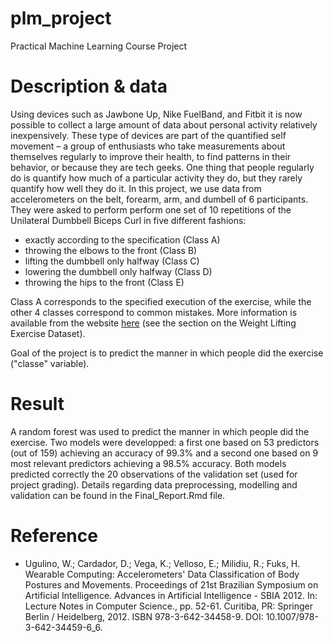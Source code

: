 # plm_project
Practical Machine Learning Course Project

# Description & data

Using devices such as Jawbone Up, Nike FuelBand, and Fitbit it is now possible to collect a large amount of 
data about personal activity relatively inexpensively. These type of devices are part of the quantified self
movement – a group of enthusiasts who take measurements about themselves regularly to improve their
health, to find patterns in their behavior, or because they are tech geeks. One thing that people regularly do
is quantify how much of a particular activity they do, but they rarely quantify how well they do it.
In this project, we use data from accelerometers on the belt, forearm, arm, and dumbell of 6
participants. They were asked to perform perform one set of 10 repetitions of the Unilateral Dumbbell Biceps Curl in five different fashions:

* exactly according to the specification (Class A)
* throwing the elbows to the front (Class B)
* lifting the dumbbell only halfway (Class C)
* lowering the dumbbell only halfway (Class D)
* throwing the hips to the front (Class E)

Class A corresponds to the specified execution of the exercise, while the other 4 classes correspond to common mistakes.
More information is available from the website [here](http://groupware.les.inf.puc-rio.br/har]) (see the section on the Weight Lifting Exercise Dataset).  

Goal of the project is to predict the manner in which people did the exercise ("classe" variable).

# Result

A random forest was used to predict the manner in which people did the exercise. Two models were developped: a first one based on 53 predictors (out of 159) achieving an accuracy of 99.3% and a second one based on 9 most relevant predictors achieving a 98.5% accuracy. Both models predicted correctly the 20 observations of the validation set (used for project grading). Details regarding data preprocessing, modelling and validation can be found in the Final_Report.Rmd file.

# Reference

* Ugulino, W.; Cardador, D.; Vega, K.; Velloso, E.; Milidiu, R.; Fuks, H. Wearable Computing: Accelerometers' Data Classification of Body Postures and Movements. Proceedings of 21st Brazilian Symposium on Artificial Intelligence. Advances in Artificial Intelligence - SBIA 2012. In: Lecture Notes in Computer Science., pp. 52-61. Curitiba, PR: Springer Berlin / Heidelberg, 2012. ISBN 978-3-642-34458-9. DOI: 10.1007/978-3-642-34459-6_6.
